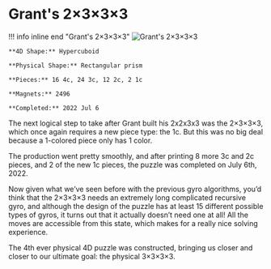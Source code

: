 # Grant's 2×3×3×3

!!! info inline end "Grant's 2×3×3×3"
    ![Grant's 2×3×3×3](https://assets.hypercubing.xyz/img/phys/grant_2x3x3x3_render.png)

    **4D Shape:** Hypercuboid

    **Physical Shape:** Rectangular prism

    **Pieces:** 16 4c, 24 3c, 12 2c, 2 1c

    **Magnets:** 2496

    **Completed:** 2022 Jul 6

The next logical step to take after Grant built his 2x2x3x3 was the 2×3×3×3, which once again requires a new piece type: the 1c. But this was no big deal because a 1-colored piece only has 1 color.

The production went pretty smoothly, and after printing 8 more 3c and 2c pieces, and 2 of the new 1c pieces, the puzzle was completed on July 6th, 2022.

Now given what we’ve seen before with the previous gyro algorithms, you’d think that the 2×3×3×3 needs an extremely long complicated recursive gyro, and although the design of the puzzle has at least 15 different possible types of gyros, it turns out that it actually doesn’t need one at all! All the moves are accessible from this state, which makes for a really nice solving experience.

The 4th ever physical 4D puzzle was constructed, bringing us closer and closer to our ultimate goal: the physical 3×3×3×3.
